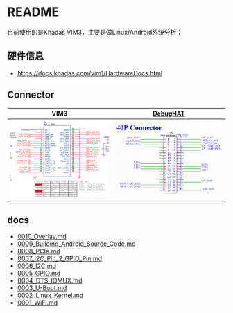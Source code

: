 # README

目前使用的是Khadas VIM3，主要是做Linux/Android系统分析；

## 硬件信息

* https://docs.khadas.com/vim1/HardwareDocs.html

## Connector

VIM3 | [DebugHAT](https://github.com/ZengjfOS/DebugHAT)
:--:|:--:
<img src="docs/images/VIM3_Connector.png"/>|<img src="docs/images/DebugHAT_Connector.png"/>

## docs

* [0010_Overlay.md](docs/0010_Overlay.md)
* [0009_Building_Android_Source_Code.md](docs/0009_Building_Android_Source_Code.md)
* [0008_PCIe.md](docs/0008_PCIe.md)
* [0007_I2C_Pin_2_GPIO_Pin.md](docs/0007_I2C_Pin_2_GPIO_Pin.md)
* [0006_I2C.md](docs/0006_I2C.md)
* [0005_GPIO.md](docs/0005_GPIO.md)
* [0004_DTS_IOMUX.md](docs/0004_DTS_IOMUX.md)
* [0003_U-Boot.md](docs/0003_U-Boot.md)
* [0002_Linux_Kernel.md](docs/0002_Linux_Kernel.md)
* [0001_WiFi.md](docs/0001_WiFi.md)